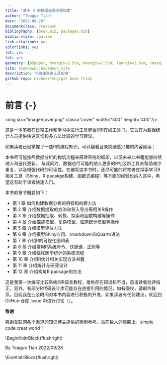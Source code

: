 ```yaml
--- 
title: "基于 R 的数据处理流程指南"
author: "Teague Tian"
date: "2022-09-29"
documentclass: ctexbook
bibliography: [book.bib, packages.bib]
biblio-style: apalike
link-citations: yes
colorlinks: yes
lot: yes
lof: yes
geometry: [b5paper, tmargin=2.5cm, bmargin=2.5cm, lmargin=3.5cm, rmargin=2.5cm]
site: bookdown::bookdown_site
description: "R快速查询工具指南" 
github-repo: nicheerfeng/git_book_ftidy
---
```




# 前言 {-}

<img src="image/cover.png" class="cover" width="500" height="400"//>



这是一本笔者在日常工作和学习中进行工具整合的R在线工具书。它旨在为数据统计人员提供快速查询和多方法比较的学习建议。

如果读者已经掌握了一些R的编程知识，可以翻看目录挑选感兴趣的内容阅读；

本书尽可能按照数据分析的构筑流程来搭建系统的框架，以便未来此书籍能够持续纳入和迭代更新。
与此同时，数据也尽可能的纳入更多的R社区新工具来帮助减少重复，以及增强代码的可读性。在编写这本书时，还尽可能的将笔者在探索学习R相关工具（Shiny、R pacakge构建、函数式编程）等方面的经验也纳入其中，希望这有助于读者快速入门。

本书的章节概要如下：

- 第 1 章 如何构建数据分析的目标和构建方法
- 第 2 章 介绍数据提取的方法和导入导出等相关R操作
- 第 3 章 介绍数据抽取、转换、探索和函数构建等操作
- 第 4 章 介绍描述模型、复杂模型、临床统计模型等操作
- 第 5 章 介绍模型评估方法
- 第 6 章 介绍模型Shiny应用、rmarkdown和Quarto语法
- 第 7 章 介绍R的可视化图和表
- 第 8 章 介绍常用R系统命令、快捷键、正则等
- 第 9 章 介绍临床医学统计的系统流程
- 第 10 章 介绍R统计相关实现方法书籍
- 第 11 章 介绍统计与研究设计
- 第 12 章 介绍构筑R package的方法

这是我第一次编写比较系统的R语言教程，难免存在错误和不当，恳请读者批评指正。另外，有部分R代码设计库可能存在直接引用的情况，如有侵权，请邮件联系。目前我在业余时间对本书内容进行积极的开发，如果读者有任何建议，欢迎到 GitHub 仓库 Issue 中进行讨论（）。


**致谢**

感谢互联网各个渠道的知识博主提供的案例参考。站在巨人的肩膀上，simple code creat world！

\BeginKnitrBlock{flushright}<p class="flushright">By Teague Tian 
2022/09/28</p>\EndKnitrBlock{flushright}

